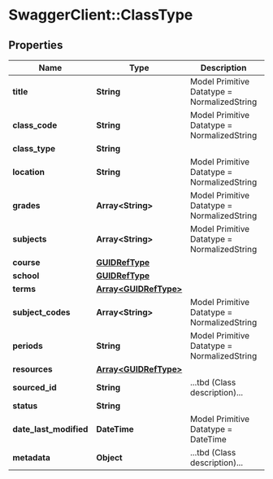 # SwaggerClient::ClassType

## Properties
Name | Type | Description | Notes
------------ | ------------- | ------------- | -------------
**title** | **String** | Model Primitive Datatype &#x3D; NormalizedString | 
**class_code** | **String** | Model Primitive Datatype &#x3D; NormalizedString | [optional] 
**class_type** | **String** |  | [optional] 
**location** | **String** | Model Primitive Datatype &#x3D; NormalizedString | [optional] 
**grades** | **Array&lt;String&gt;** | Model Primitive Datatype &#x3D; NormalizedString | [optional] 
**subjects** | **Array&lt;String&gt;** | Model Primitive Datatype &#x3D; NormalizedString | [optional] 
**course** | [**GUIDRefType**](GUIDRefType.md) |  | [optional] 
**school** | [**GUIDRefType**](GUIDRefType.md) |  | 
**terms** | [**Array&lt;GUIDRefType&gt;**](GUIDRefType.md) |  | [optional] 
**subject_codes** | **Array&lt;String&gt;** | Model Primitive Datatype &#x3D; NormalizedString | [optional] 
**periods** | **String** | Model Primitive Datatype &#x3D; NormalizedString | [optional] 
**resources** | [**Array&lt;GUIDRefType&gt;**](GUIDRefType.md) |  | [optional] 
**sourced_id** | **String** | ...tbd (Class description)... | 
**status** | **String** |  | 
**date_last_modified** | **DateTime** | Model Primitive Datatype &#x3D; DateTime | 
**metadata** | **Object** | ...tbd (Class description)... | [optional] 

